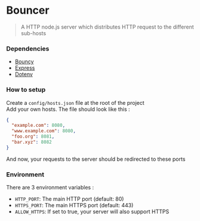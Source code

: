 # Bouncer

> A HTTP node.js server which distributes HTTP request to the different sub-hosts

### Dependencies

- [Bouncy](https://github.com/substack/bouncy)
- [Express](https://github.com/expressjs/express)
- [Dotenv](https://github.com/motdotla/dotenv)

### How to setup

Create a `config/hosts.json` file at the root of the project<br>
Add your own hosts. The file should look like this :
```json
{
  "example.com": 8080,
  "www.example.com": 8080,
  "foo.org": 8081,
  "bar.xyz": 8082
}
```
And now, your requests to the server should be redirected to these ports

### Environment

There are 3 environment variables :
- `HTTP_PORT`: The main HTTP port (default: 80)
- `HTTPS_PORT`: The main HTTPS port (default: 443)
- `ALLOW_HTTPS`: If set to true, your server will also support HTTPS
